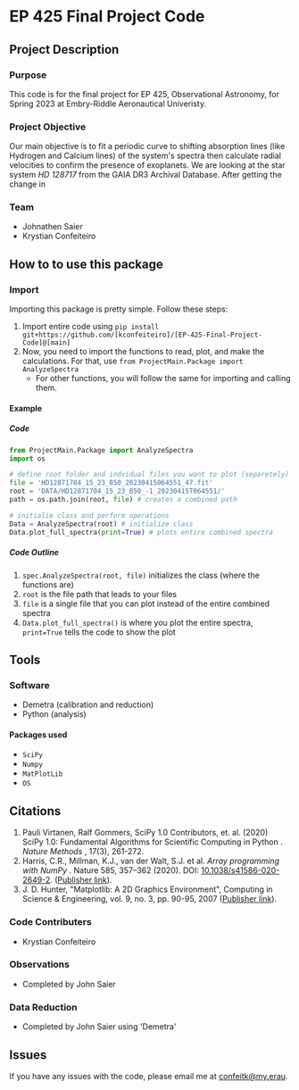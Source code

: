 # EP 425 Final Project Code

## Project Description

### Purpose

This code is for the final project for EP 425, Observational Astronomy, for Spring 2023 at Embry-Riddle Aeronautical Univeristy.

### Project Objective

Our main objective is to fit a periodic curve to shifting absorption lines (like Hydrogen and Calcium lines) of the system's spectra then calculate radial velocities to confirm the presence of exoplanets. We are looking at the star system *HD 128717* from the GAIA DR3 Archival Database. After getting the change in 

### Team

* Johnathen Saier
* Krystian Confeiteiro

## How to to use this package

### Import

Importing this package is pretty simple. Follow these steps:

1. Import entire code using `pip install git+https://github.com/[kconfeiteiro]/[EP-425-Final-Project-Code]@[main]`
2. Now, you need to import the functions to read, plot, and make the calculations. For that, use `from ProjectMain.Package import AnalyzeSpectra`
   * For other functions, you will follow the same for importing and calling them.

#### Example

##### Code

```python
from ProjectMain.Package import AnalyzeSpectra
import os

# define root folder and indvidual files you want to plot (separetely)
file = 'HD12871704_15_23_850_20230415064551_47.fit'
root = 'DATA/HD12871704_15_23_850_-1_20230415T064551/'
path = os.path.join(root, file) # creates a combined path

# initialie class and perform operations
Data = AnalyzeSpectra(root) # initialize class
Data.plot_full_spectra(print=True) # plots entire combined spectra
```

##### Code Outline

1. `spec.AnalyzeSpectra(root, file)` initializes the class (where the functions are)
2. `root` is the file path that leads to your files
3. `file` is a single file that you can plot instead of the entire combined spectra
4. `Data.plot_full_spectra()` is where you plot the entire spectra, `print=True` tells the code to show the plot

## Tools

### Software

* Demetra (calibration and reduction)
* Python (analysis)

#### Packages used

* `SciPy`
* `Numpy`
* `MatPlotLib`
* `OS`

## Citations

1. Pauli Virtanen, Ralf Gommers, SciPy 1.0 Contributors, et. al. (2020)  SciPy 1.0: Fundamental Algorithms for Scientific Computing in Python .  *Nature Methods* , 17(3), 261-272.
2. Harris, C.R., Millman, K.J., van der Walt, S.J. et al.  *Array programming with NumPy* . Nature 585, 357–362 (2020). DOI: [10.1038/s41586-020-2649-2](https://doi.org/10.1038/s41586-020-2649-2). ([Publisher link](https://www.nature.com/articles/s41586-020-2649-2)).
3. J. D. Hunter, "Matplotlib: A 2D Graphics Environment", Computing in Science & Engineering, vol. 9, no. 3, pp. 90-95, 2007 ([Publisher link](https://doi.org/10.1109/MCSE.2007.55)).

### Code Contributers

* Krystian Confeiteiro

### Observations

* Completed by John Saier

### Data Reduction

* Completed by John Saier using 'Demetra'

## Issues

If you have any issues with the code, please email me at [confeitk@my.erau](mailto:confeitk@my.erau.edu).
